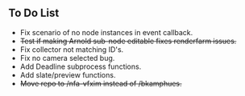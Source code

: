 ## To Do List

- Fix scenario of no node instances in event callback.
- ~~Test if making Arnold sub-node editable fixes renderfarm issues.~~
- Fix collector not matching ID's.
- Fix no camera selected bug.
- Add Deadline subprocess functions.
- Add slate/preview functions.
- ~~Move repo to /nfa-vfxim instead of /bkamphues.~~
